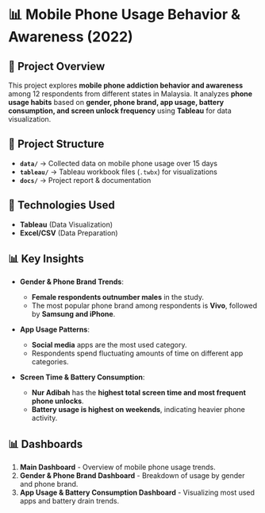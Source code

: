 # 📊 Mobile Phone Usage Behavior & Awareness (2022)  

## 📌 Project Overview  
This project explores **mobile phone addiction behavior and awareness** among 12 respondents from different states in Malaysia. It analyzes **phone usage habits** based on **gender, phone brand, app usage, battery consumption, and screen unlock frequency** using **Tableau** for data visualization.  

## 📂 Project Structure  
- **`data/`** → Collected data on mobile phone usage over 15 days  
- **`tableau/`** → Tableau workbook files (`.twbx`) for visualizations  
- **`docs/`** → Project report & documentation  

## 🚀 Technologies Used  
- **Tableau** (Data Visualization)  
- **Excel/CSV** (Data Preparation)  

## 📊 Key Insights  

- **Gender & Phone Brand Trends**:  
  - **Female respondents outnumber males** in the study.  
  - The most popular phone brand among respondents is **Vivo**, followed by **Samsung and iPhone**.  

- **App Usage Patterns**:  
  - **Social media** apps are the most used category.  
  - Respondents spend fluctuating amounts of time on different app categories.  

- **Screen Time & Battery Consumption**:  
  - **Nur Adibah** has the **highest total screen time and most frequent phone unlocks**.  
  - **Battery usage is highest on weekends**, indicating heavier phone activity.  

## 📊 Dashboards  
1. **Main Dashboard** - Overview of mobile phone usage trends.  
2. **Gender & Phone Brand Dashboard** - Breakdown of usage by gender and phone brand.  
3. **App Usage & Battery Consumption Dashboard** - Visualizing most used apps and battery drain trends.  
